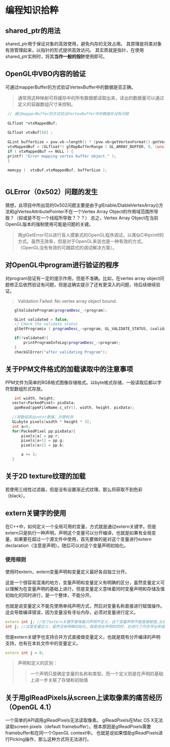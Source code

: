 # 编程知识拾粹

## shared_ptr的用法
shared_ptr用于保证对象的高效使用，避免内存的无效占用。
其原理是将类对象有效管理起来，以指针的形式提供高效访问。
其实质就是指针，在使用shared_ptr实例时，将其**当作一般的指针**使用即可。

## OpenGL中VBO内容的验证
可通过mapperBuffer的方式验证VertexBuffer中的数据是否正确。

> 通常用这种映射可将缓存中的所有数据都读取出来，读出的数据量可以通过定义的容器数组尺寸来控制。
        
```cpp
 // 通过mapperBuffer的方式验证VertexBuffer中的数据并没有问题
         
 GLfloat *vtxMappedBuf;
 
 GLfloat vtxBuf[56] ;
 
 GLint bufferSize = pvw.vb->length() * (pvw.vb>getVertexFormat().getVertexSize());
 vtxMappedBuf = (GLfloat*) glMapBufferRange ( GL_ARRAY_BUFFER, 0, (unsigned int)bufferSize , GL_MAP_WRITE_BIT | GL_MAP_INVALIDATE_BUFFER_BIT );
 if ( vtxMappedBuf == NULL ) {
 printf( "Error mapping vertex buffer object." );
 }
 
 memcpy (  vtxBuf,vtxMappedBuf, bufferSize );
     
```

## GLError（0x502）问题的发生
猜想，此项目中所出现的0x502问题主要是由于glEnable/DiableVertexArray()方法和glVertexAttributePointer不在一个Vertex Array Object的作用域范围所导致？（抑或是不在一个线程所导致？？？）
总之，Vertex Array Object在当前OpenGL版本的强制使用可能是问题的关键。

> 用glGetError可以进行盲人摸象式的OpenGL程序调试，以类似C中printf的方式。虽然无效率，但是对于OpenGL来说也是一种有效的方式。（OpenGL没有有效的可跟踪式的调试解决方案）。

## 对OpenGL中program进行验证的程序
对program验证有一定的提示作用，但是不准确。比如，在vertex array object问题修正后依然验证有问题，但是这确实提示了还有更深入的问题，待后续继续验证。

> Validation Failed: No vertex array object bound.

```cpp
    glValidateProgram(programDesc_->program);

    GLint validated = false;
    // Check the validate status
    glGetProgramiv ( programDesc_->program, GL_VALIDATE_STATUS, &validated );

    if(!validated){
        printProgramInfoLog(programDesc_->program);
    }
    checkGlError("after validating Program");
```

## 关于PPM文件格式的加载读取中的注意事项
PPM文件为简单的RGB格式图像存储格式。以byte格式存储，一般读取后都以字符型数组形式存放。


```c
	int width, height;
   vector<PackedPixel> pixData;
	ppmRead(ppmFileName.c_str(), width, height, pixData);
        
   //用数组读出vetor数据，方便检测  
   GLubyte pixels[width * height * 3];
   int a=0;
   for(PackedPixel pp:pixData){
       pixels[a] = pp.r;
       pixels[a+1] = pp.g;
       pixels[a+2] = pp.b;

       a += 3;
   }
```

## 关于2D texture纹理的加载
若使用三线性过滤器，但是没有设置渐近式纹理，那么将获取不到色彩（black）。

## extern关键字的使用
在C++中，如何定义一个全局可用的变量，方式就是通过extern关键字。但是extern只是执行一种声明，声明这个变量可以分开编译，也就是如果有全局变量，如果要在超过一个源文件中使用，首先要做的是对这个变量进行extern declaration（注意是声明）。随后可以对这个变量声明初始化。

### 使用规则
使用时extern，extern变量声明和变量定义最好各自独立分开。

这是一个很容易混淆的地方，变量声明和变量定义有明确的区分，虽然变量定义可以理解为在变量声明的基础上进行，但是变量定义意味着同时变量声明和存储及值初始化的同时进行，是一个整体，不能分开。

也就是说变量定义不能先使用单纯声明方式，然后对变量名称直接进行赋值操作。这会导致编译错误，因为变量没有寻址内存，必须对变量进行定义。

```cpp
extern int j; //加了extern关键字意味着只声明不定义，这个变量声明不能直接赋值,比如直接以j=0使用。
int j; //这是变量定义，虽然没有明确初始化。就是说在声明的同时，也进行了内存寻址和值的初始化，虽然这是隐含动作。
```

但是extern关键字也支持合并方式直接做变量定义，也就是既有分开编译的声明支持，也有在本处文件中的变量定义。

```cpp
extern int j = 0;
```

> 声明和定义的区别：
>> 一个声明只是确定变量的名称和类型。而一个定义则是在声明的基础上进一步关联了存储和初始值

## 关于用glReadPixels从screen上读取像素的痛苦经历（OpenGL 4.1）
一个简单的API调用glReadPixels无法读取像素。
glReadPixels在Mac OS X无法读取screen pixels（default framebuffer）。根本原因是glReadPixels需要framebuffer和在同一个OpenGL context中。
也就是说如果借助glReadPixels进行Picking操作，那么这种方式将无法进行。

